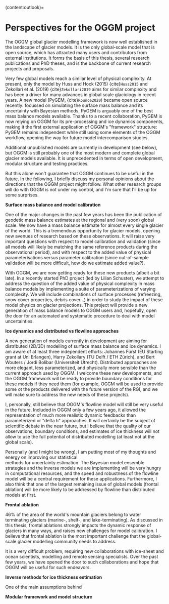 (content:outlook)=
# Perspectives for the OGGM project

The OGGM global glacier modelling framework is now well established in the landscape of 
glacier models. It is the only global-scale model that is open source, which has
attracted many users and contributors from external institutions. It forms the basis of this thesis, 
several research publications and PhD theses, and is the backbone of current research projects and 
proposals.

Very few global models reach a similar level of physical complexity. At present, only the model by
Huss and Hock (2015) {cite}`Huss2015` and Zekollari et al. (2019) {cite}`Zekollari2019` aims for similar complexity and has
been a driver for many advances in global scale glaciology in recent years. A new model (PyGEM, {cite}`Rounce2020`) 
became open source recently: focussed on simulating the surface mass balance and its uncertainty with Bayesian
methods, PyGEM is arguably one of the best mass balance models available. Thanks to a recent collaboration, PyGEM is now 
relying on OGGM for its pre-processing and ice dynamics components, making it the first external application 
of OGGM's "framework" structure: PyGEM remains independent while still using some elements
of the OGGM workflow, opening the way for future model intercomparison studies. 

Additional unpublished models are currently in development (see below), but OGGM is still probably one of the most 
modern and complete global glacier models available. It is unprecedented in terms of open development, modular 
structure and testing practices.

But this alone won't guarantee that OGGM continues to be useful in the future.
In the following, I briefly discuss my personal opinions about the directions that the OGGM project might follow.
What other research groups will do with OGGM is not under my control, and I'm sure that I'll be up for some surprises.

**Surface mass balance and model calibration**

One of the major changes in the past few years has been the publication of geodetic mass balance estimates at the 
regional and (very soon) global scale. We now have a mass balance estimate for almost every single glacier of the world.
This is a tremendous opportunity for glacier models, opening new avenues of research based on these observations. 
It will raise very important questions with respect to model calibration and validation (since all models will likely 
be matching the same reference products during the observational period), and with respect to the added value of 
physical parameterisations versus 
parameter calibration (since out-of-sample validation will be more difficult, how do we estimate added value?).

With OGGM, we are now getting ready for these new products (albeit a bit late). In a recently started PhD project (led by 
Lilian Schuster), we attempt to address the question of the added value of physical complexity in mass balance models
by implementing a suite of parameterizations of varying complexity. We will include combinations of surface processes
(refreezing, snow cover properties, debris cover...) in order to study the impact of these model physics on glacier projections. 
This project will provide a new generation of mass balance models to OGGM users and, hopefully, open the door for an 
automated and systematic procedure to deal with model uncertainties.

**Ice dynamics and distributed vs flowline approaches**

A new generation of models currently in development are aiming for distributed (2D/3D) modelling of surface mass balance
and ice dynamics. I am aware of at least three independent efforts: Johannes 
Fürst (EU Starting grant at Uni Erlangen), Harry Zekollary (TU Delft / ETH Zürich), and Bert Wouters / Jordi Bolibar
(Universiteit Utrecht). Distributed approaches are more elegant, less parameterized, and physically more sensible than
the current approach used by OGGM. I welcome these new developments, and the OGGM framework will
be ready to provide boundary conditions for these models if they need them (for example, OGGM will be used to provide
some ot the products delivered with the future version of the RGI, and we will make sure to address the new needs of these
projects).

I, personally, still believe that OGGM's flowline model will still be very useful in the future. Included in OGGM
only a few years ago, it allowed the representation of much more realistic dynamic feedbacks than parameterized or
"delta h" approaches. It will certainly be the subject of scientific debate in the near future, but I believe that the quality
of our observations, boundary conditions, and estimates of ice thickness will not allow to use the 
full potential of distributed modelling (at least not at the global scale).

Personally (and I might be wrong), I am putting most of my thoughts and energy on improving our statistical  
methods for uncertainty estimation. The Bayesian model ensemble strategies and the inverse models we are implementing will be 
very hungry in computational resources, and the speed and robustness of the flowline model will be a central requirement
for these applications. Furthermore, I also think that one of the largest remaining issue of global models (frontal ablation)
will be more likely to be addressed by flowline than distributed models at first.

**Frontal ablation**

46% of the area of the world's mountain glaciers belong to water terminating glaciers (marine-, shelf-, and lake-terminating).
As discussed in this thesis, frontal ablations strongly impacts the dynamic response of glaciers in many ways, and raises 
new challenges for model calibration. I believe that frontal ablation is the most important challenge that the global-scale 
glacier modelling community needs to address.

It is a very difficult problem, requiring new collaborations with ice-sheet and ocean scientists, modelling  and remote
sensing specialists. Over the past few years, we have opened the door to such collaborations and hope that OGGM will 
be useful for such endeavors.

**Inverse methods for ice thickness estimation**

One of the main assumptions behind


**Modular framework and model structure**

